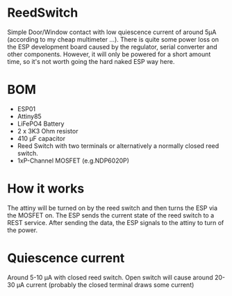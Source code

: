 # ReedSwitch
Simple Door/Window contact with low quiescence current of around 5µA (according to my cheap multimeter ...). There is quite some power loss on the ESP development board caused by the regulator, serial converter and other components. However, it will only be powered for a short amount time, so it's not worth going the hard naked ESP way here.

# BOM
- ESP01
- Attiny85
- LiFePO4 Battery
- 2 x 3K3 Ohm resistor
- 410 µF capacitor
- Reed Switch with two terminals or alternatively a normally closed reed switch.
- 1xP-Channel MOSFET (e.g.NDP6020P)

# How it works
The attiny will be turned on by the reed switch and then turns the ESP via the MOSFET on. The ESP sends the current state of the reed switch to a REST service. After sending the data, the ESP signals to the attiny to turn of the power.

# Quiescence current
Around 5-10 µA with closed reed switch. Open switch will cause around 20-30 µA current (probably the closed terminal draws some current)

